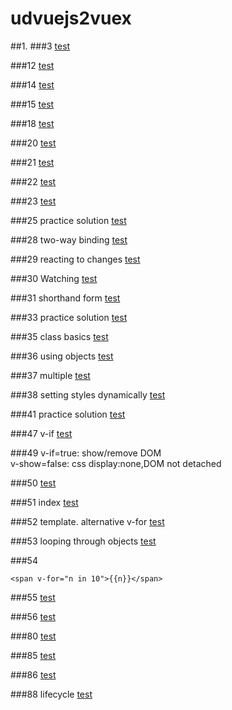 # udvuejs2vuex
##1.
###3 
[test](https://jsfiddle.net/rengokantai/twu91u3e/)

###12
[test](https://jsfiddle.net/rengokantai/sv3gjja8/)

###14
[test](https://jsfiddle.net/rengokantai/s4sde93q/)

###15
[test](https://jsfiddle.net/rengokantai/rqxmg5jh/)

###18
[test](https://jsfiddle.net/rengokantai/1t34Lgu7/)

###20
[test](https://jsfiddle.net/rengokantai/7yck94o2/)

###21
[test](https://jsfiddle.net/rengokantai/87c0gtL3/)


###22
[test](https://jsfiddle.net/rengokantai/Ldowbdk4/)

###23
[test](https://jsfiddle.net/rengokantai/fhfm7j3d/)

###25 practice solution
[test](https://jsfiddle.net/rengokantai/nLz0qatr/)

###28 two-way binding
[test](https://jsfiddle.net/rengokantai/kng9h1h2/)

###29 reacting to changes
[test](https://jsfiddle.net/rengokantai/u14saLw9/)

###30 Watching
[test](https://jsfiddle.net/rengokantai/bc7wcLtv/)


###31 shorthand form
[test](https://jsfiddle.net/rengokantai/2c4od0ov/)

###33 practice solution
[test](https://jsfiddle.net/rengokantai/k7eu0rjg/)


###35 class basics
[test](https://jsfiddle.net/rengokantai/pk5outxu/)

###36 using objects
[test](https://jsfiddle.net/rengokantai/ew8ojgs7/)


###37 multiple
[test](https://jsfiddle.net/rengokantai/ko3832sc/)


###38 setting styles dynamically
[test](https://jsfiddle.net/rengokantai/kvk4ho1m/)

###41 practice solution
[test](https://jsfiddle.net/rengokantai/u2aLgqjk/)

###47 v-if
[test](https://jsfiddle.net/rengokantai/L7kgxnf7/)

###49
v-if=true: show/remove DOM  
v-show=false: css display:none,DOM not detached

###50
[test](https://jsfiddle.net/rengokantai/tyuLedx6/)

###51 index
[test](https://jsfiddle.net/rengokantai/nguwdvas/)

###52 template. alternative v-for
[test](https://jsfiddle.net/rengokantai/k04vb5zz/)


###53 looping through objects
[test](https://jsfiddle.net/rengokantai/dqphhmbe/)


###54
```
<span v-for="n in 10">{{n}}</span>
```


###55
[test](https://jsfiddle.net/rengokantai/bsarj6up/)

###56
[test](https://jsfiddle.net/rengokantai/t081h4t2/)

###80
[test](https://jsfiddle.net/rengokantai/ud5e9uaL/)

###85
[test](https://jsfiddle.net/rengokantai/Lvg7j06g/)

###86
[test](https://jsfiddle.net/rengokantai/q8sc81b5/)


###88 lifecycle
[test](https://jsfiddle.net/rengokantai/sguustwv/)
